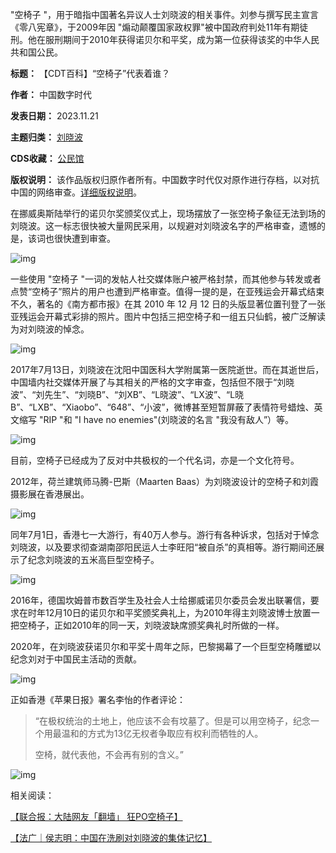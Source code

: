 
"空椅子 "，用于暗指中国著名异议人士刘晓波的相关事件。刘参与撰写民主宣言《零八宪章》，于2009年因 "煽动颠覆国家政权罪"被中国政府判处11年有期徒刑。他在服刑期间于2010年获得诺贝尔和平奖，成为第一位获得该奖的中华人民共和国公民。




**标题：** 【CDT百科】“空椅子”代表着谁？  

**作者：** 中国数字时代  

**发表日期：** 2023.11.21  

**主题归类：** [刘晓波](https://chinadigitaltimes.net/space/刘晓波)  

**CDS收藏：** [公民馆](https://chinadigitaltimes.net/space/%E5%85%AC%E6%B0%91%E9%A6%86)  

**版权说明：** 该作品版权归原作者所有。中国数字时代仅对原作进行存档，以对抗中国的网络审查。[详细版权说明](https://chinadigitaltimes.net/chinese/copyright)。


在挪威奥斯陆举行的诺贝尔奖颁奖仪式上，现场摆放了一张空椅子象征无法到场的刘晓波。这一标志很快被大量网民采用，以规避对刘晓波名字的严格审查，遗憾的是，该词也很快遭到审查。


![img](https://chinadigitaltimes.net/chinese/files/2023/11/image2-2.png)


一些使用 "空椅子 "一词的发帖人社交媒体账户被严格封禁，而其他参与转发或者点赞“空椅子”照片的用户也遭到严格审查。值得一提的是，在亚残运会开幕式结束不久，著名的《南方都市报》在其 2010 年 12 月 12 日的头版显著位置刊登了一张亚残运会开幕式彩排的照片。图片中包括三把空椅子和一组五只仙鹤，被广泛解读为对刘晓波的悼念。


![img](https://chinadigitaltimes.net/chinese/files/2023/11/image1-2.png)


2017年7月13日，刘晓波在沈阳中国医科大学附属第一医院逝世。而在其逝世后，中国墙内社交媒体开展了与其相关的严格的文字审查，包括但不限于“刘晓波”、“刘先生”、“刘晓B”、“刘XB”、“L晓波”、“LX波”、“L晓B”、“LXB”、“Xiaobo”、“648”、“小波”，微博甚至短暂屏蔽了表情符号蜡烛、英文缩写 "RIP "和 "I have no enemies"(刘晓波的名言 "我没有敌人”）等。


![img](https://chinadigitaltimes.net/chinese/files/2023/11/image6.png)


目前，空椅子已经成为了反对中共极权的一个代名词，亦是一个文化符号。


2012年，荷兰建筑师马腾-巴斯（Maarten Baas）为刘晓波设计的空椅子和刘霞摄影展在香港展出。


![img](https://chinadigitaltimes.net/chinese/files/2023/11/p478834001594747606.jpg)


同年7月1日，香港七一大游行，有40万人参与。游行有各种诉求，包括对于悼念刘晓波，以及要求彻查湖南邵阳民运人士李旺阳“被自杀”的真相等。游行期间还展示了纪念刘晓波的五米高巨型空椅子。


![img](https://chinadigitaltimes.net/chinese/files/2023/11/image3-2.png)


2016年，德国坎姆普市数百学生及社会人士给挪威诺贝尔委员会发出联署信，要求在时年12月10日的诺贝尔和平奖颁奖典礼上，为2010年得主刘晓波博士放置一把空椅子，正如2010年的同一天，刘晓波缺席颁奖典礼时所做的一样。


2020年，在刘晓波获诺贝尔和平奖十周年之际，巴黎揭幕了一个巨型空椅雕塑以纪念刘对于中国民主活动的贡献。


![img](https://chinadigitaltimes.net/chinese/files/2023/11/3318369_1_1.jpg)


正如香港《苹果日报》署名李怡的作者评论：



> 
> “在极权统治的土地上，他应该不会有坟墓了。但是可以用空椅子，纪念一个用最温和的方式为13亿无权者争取应有权利而牺牲的人。
> 
> 
> 空椅，就代表他，不会再有别的含义。”
> 
> 
> 


![img](https://chinadigitaltimes.net/chinese/files/2023/11/image5.png)


相关阅读：  

[【联合报：大陆网友「翻墙」 狂PO空椅子】](https://chinadigitaltimes.net/chinese/128283.html "【联合报：大陆网友「翻墙」 狂PO空椅子】")  

[【法广｜侯志明：中国在洗刷对刘晓波的集体记忆】](https://chinadigitaltimes.net/chinese/657462.html "【法广｜侯志明：中国在洗刷对刘晓波的集体记忆】")

